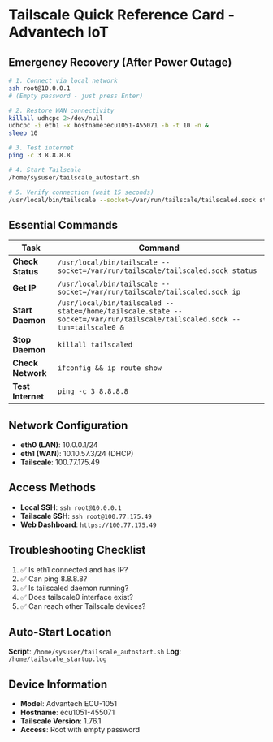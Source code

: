 # Tailscale Quick Reference Card - Advantech IoT

## Emergency Recovery (After Power Outage)

```bash
# 1. Connect via local network
ssh root@10.0.0.1
# (Empty password - just press Enter)

# 2. Restore WAN connectivity
killall udhcpc 2>/dev/null
udhcpc -i eth1 -x hostname:ecu1051-455071 -b -t 10 -n &
sleep 10

# 3. Test internet
ping -c 3 8.8.8.8

# 4. Start Tailscale
/home/sysuser/tailscale_autostart.sh

# 5. Verify connection (wait 15 seconds)
/usr/local/bin/tailscale --socket=/var/run/tailscale/tailscaled.sock status
```

## Essential Commands

| Task | Command |
|------|---------|
| **Check Status** | `/usr/local/bin/tailscale --socket=/var/run/tailscale/tailscaled.sock status` |
| **Get IP** | `/usr/local/bin/tailscale --socket=/var/run/tailscale/tailscaled.sock ip` |
| **Start Daemon** | `/usr/local/bin/tailscaled --state=/home/tailscale.state --socket=/var/run/tailscale/tailscaled.sock --tun=tailscale0 &` |
| **Stop Daemon** | `killall tailscaled` |
| **Check Network** | `ifconfig && ip route show` |
| **Test Internet** | `ping -c 3 8.8.8.8` |

## Network Configuration

- **eth0 (LAN)**: 10.0.0.1/24
- **eth1 (WAN)**: 10.10.57.3/24 (DHCP)
- **Tailscale**: 100.77.175.49

## Access Methods

- **Local SSH**: `ssh root@10.0.0.1`
- **Tailscale SSH**: `ssh root@100.77.175.49`
- **Web Dashboard**: `https://100.77.175.49`

## Troubleshooting Checklist

1. ✅ Is eth1 connected and has IP?
2. ✅ Can ping 8.8.8.8?
3. ✅ Is tailscaled daemon running?
4. ✅ Does tailscale0 interface exist?
5. ✅ Can reach other Tailscale devices?

## Auto-Start Location

**Script**: `/home/sysuser/tailscale_autostart.sh`
**Log**: `/home/tailscale_startup.log`

## Device Information

- **Model**: Advantech ECU-1051
- **Hostname**: ecu1051-455071
- **Tailscale Version**: 1.76.1
- **Access**: Root with empty password
